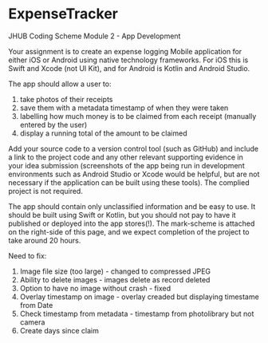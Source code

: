 # ExpenseTracker
JHUB Coding Scheme Module 2 - App Development

Your assignment is to create an expense logging Mobile application for either iOS or Android using native technology frameworks. For iOS this is Swift and Xcode (not UI Kit), and for Android is Kotlin and Android Studio.

The app should allow a user to:

1. take photos of their receipts
2. save them with a metadata timestamp of when they were taken
3. labelling how much money is to be claimed from each receipt (manually entered by the user)
4. display a running total of the amount to be claimed
 

Add your source code to a version control tool (such as GitHub) and include a link to the project code and any other relevant supporting evidence in your idea submission (screenshots of the app being run in development environments such as Android Studio or Xcode would be helpful, but are not necessary if the application can be built using these tools). The complied project is not required.

The app should contain only unclassified information and be easy to use. It should be built using Swift or Kotlin, but you should not pay to have it published or deployed into the app stores(!). The mark-scheme is attached on the right-side of this page, and we expect completion of the project to take around 20 hours.


Need to fix:

1. Image file size (too large) - changed to compressed JPEG
2. Ability to delete images - images delete as record deleted
3. Option to have no image without crash - fixed
4. Overlay timestamp on image - overlay creaded but displaying timestame from Date
5. Check timestamp from metadata - timestamp from photolibrary but not camera
6. Create days since claim
